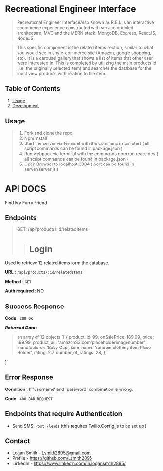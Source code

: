 # Recreational Engineer Interface

> Recreational Engineer InterfaceAlso Known as R.E.I. is an interactive ecommerce experience constructed with service oriented architecture, MVC and the MERN stack. MongoDB, Express, ReactJS, NodeJS.

> This specific component is the related items section, similar to what you would see in any e-commerce site (Amazon, google shopping, etc). It is a carousel gallery that shows a list of items that other user were interested in. This is completed by utilizing the main products id (i.e. the originally selected item) and searches the database for the most view products with relation to the item.


## Table of Contents

1. [Usage](#Usage)
1. [Development](#development)

## Usage

> 1. Fork and clone the repo 
> 2. Npm install
> 3. Start the server via terminal with the commands npm start    ( all script commands can be found in package.json ) 
> 4. Run webpack via terminal with the commands npm run react-dev ( all script commands can be found in package.json ) 
> 5. Open Browser to localhost:3004                               ( port can be found in server/server.js )

# API DOCS
Find My Furry Friend

## Endpoints
> GET: /api/products/:id/relatedItems
>> # Login

Used to retrieve 12 related items form the database.

**URL** : `/api/products/:id/relatedItems`

**Method** : `GET`

**Auth required** : NO

## Success Response

**Code** : `200 OK`

***Returned Data*** : 
> an array of 12 objects
`[
  {
    product_id: 99,
    onSalePrice: 189.99,
    price: 199.99,
    product_url: 'amazonS3.com/placeholderimagenumber',
    manufacturer: 'Baby Gap',
    item_name: 'random clothing item Place Holder',
    rating: 2.7,
    number_of_ratings: 28,
  },
  
]`

## Error Response

**Condition** : If 'username' and 'password' combination is wrong.

**Code** : `400 BAD REQUEST`


## Endpoints that require Authentication
* Send SMS: `Post /leads` (this requires Twilio.Config.js to be set up )

## Contact
- Logan Smith - Lsmith2895@gmail.com
- Profile     - https://github.com/Lsmith2895
- LinkedIn    - https://www.linkedin.com/in/logansmith2895/
